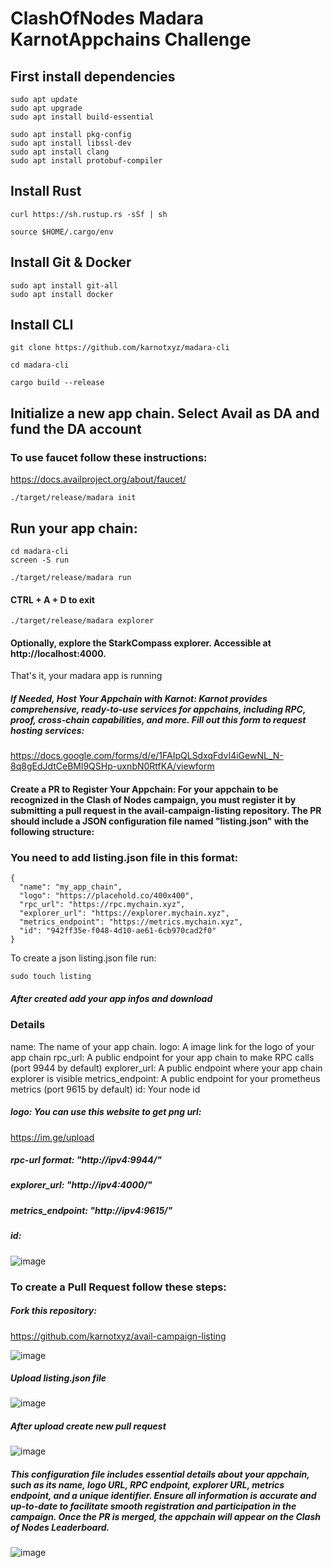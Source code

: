# ClashOfNodes Madara KarnotAppchains Challenge
## First install dependencies

```
sudo apt update
sudo apt upgrade
sudo apt install build-essential
```
```
sudo apt install pkg-config
sudo apt install libssl-dev
sudo apt install clang
sudo apt install protobuf-compiler
```
## Install Rust

```
curl https://sh.rustup.rs -sSf | sh
```
```
source $HOME/.cargo/env
```
## Install Git & Docker

```
sudo apt install git-all
sudo apt install docker

```
## Install CLI

```
git clone https://github.com/karnotxyz/madara-cli
```
```
cd madara-cli
```
```
cargo build --release
```
## Initialize a new app chain. Select Avail as DA and fund the DA account
### To use faucet follow these instructions: 
https://docs.availproject.org/about/faucet/

```
./target/release/madara init
```
## Run your app chain:

```
cd madara-cli
screen -S run
```
```
./target/release/madara run
```
#### CTRL + A + D to exit

```
./target/release/madara explorer
```
#### Optionally, explore the StarkCompass explorer. Accessible at http://localhost:4000.
That's it, your madara app is running

##### If Needed, Host Your Appchain with Karnot: Karnot provides comprehensive, ready-to-use services for appchains, including RPC, proof, cross-chain capabilities, and more. Fill out this form to request hosting services:
https://docs.google.com/forms/d/e/1FAIpQLSdxqFdvI4iGewNL_N-8q8gEdJdtCeBMl9QSHp-uxnbN0RtfKA/viewform
#### Create a PR to Register Your Appchain: For your appchain to be recognized in the Clash of Nodes campaign, you must register it by submitting a pull request in the avail-campaign-listing repository. The PR should include a JSON configuration file named "listing.json" with the following structure:

### You need to add listing.json file in this format:
```
{
  "name": "my_app_chain",
  "logo": "https://placehold.co/400x400",
  "rpc_url": "https://rpc.mychain.xyz",
  "explorer_url": "https://explorer.mychain.xyz",
  "metrics_endpoint": "https://metrics.mychain.xyz",
  "id": "942ff35e-f048-4d10-ae61-6cb970cad2f0"
}
```
To create a json listing.json file run:
```
sudo touch listing
```
##### After created add your app infos and download

### Details

name: The name of your app chain.
logo: A image link for the logo of your app chain
rpc_url: A public endpoint for your app chain to make RPC calls (port 9944 by default)
explorer_url: A public endpoint where your app chain explorer is visible
metrics_endpoint: A public endpoint for your prometheus metrics (port 9615 by default)
id: Your node id

##### logo: You can use this website to get png url:
https://im.ge/upload
##### rpc-url format: "http://ipv4:9944/"
##### explorer_url: "http://ipv4:4000/"
##### metrics_endpoint: "http://ipv4:9615/"
##### id:
![image](https://github.com/Alping0/Clash-of-Nodes-Madara---Karnot-Appchains-Challenge/assets/105454859/cff17ec7-b8cd-4f9b-bd8e-145b78d9ac94)

### To create a Pull Request follow these steps:
##### Fork this repository:
https://github.com/karnotxyz/avail-campaign-listing

![image](https://github.com/Alping0/Clash-of-Nodes-Madara---Karnot-Appchains-Challenge/assets/105454859/6d858141-b9cf-474e-9f66-dc0893b3ea9a)

##### Upload listing.json file

![image](https://github.com/Alping0/Clash-of-Nodes-Madara---Karnot-Appchains-Challenge/assets/105454859/645a6cd2-eb5e-4704-bae3-ee89694a0bc9)

##### After upload create new pull request

![image](https://github.com/Alping0/Clash-of-Nodes-Madara---Karnot-Appchains-Challenge/assets/105454859/64b38ae0-fd99-48ad-9339-1b6ef7c047b7)

##### This configuration file includes essential details about your appchain, such as its name, logo URL, RPC endpoint, explorer URL, metrics endpoint, and a unique identifier. Ensure all information is accurate and up-to-date to facilitate smooth registration and participation in the campaign. Once the PR is merged, the appchain will appear on the Clash of Nodes Leaderboard.

![image](https://github.com/Alping0/Clash-of-Nodes-Madara---Karnot-Appchains-Challenge/assets/105454859/18f2404d-7c77-43e7-a61c-39f7bb951412)





                                                                                                                                                                                          



                                                                                                                                                                             







